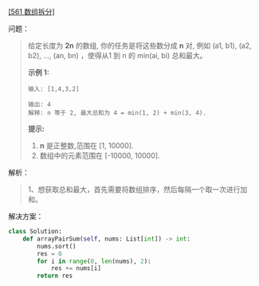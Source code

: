 [[561 数组拆分]](https://leetcode-cn.com/problems/array-partition-i/)

问题：

> 给定长度为 **2n** 的数组, 你的任务是将这些数分成 **n** 对, 例如 (a1, b1), (a2, b2), ..., (an, bn) ，使得从1 到 n 的 min(ai, bi) 总和最大。
>
> **示例 1:**
>
> ```
> 输入: [1,4,3,2]
> 
> 输出: 4
> 解释: n 等于 2, 最大总和为 4 = min(1, 2) + min(3, 4).
> ```
>
> **提示:**
>
> 1. **n** 是正整数,范围在 [1, 10000].
> 2. 数组中的元素范围在 [-10000, 10000].



解析：

> 1、想获取总和最大，首先需要将数组排序，然后每隔一个取一次进行加和。



解决方案：

```python
class Solution:
    def arrayPairSum(self, nums: List[int]) -> int:
        nums.sort()
        res = 0
        for i in range(0, len(nums), 2):
            res += nums[i]
        return res
```

